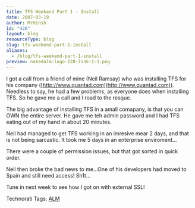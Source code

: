 ```yaml
---
title: TFS Weekend Part 1 - Install
date: 2007-03-19
author: MrHinsh
id: "426"
layout: blog
resourceType: blog
slug: tfs-weekend-part-1-install
aliases:
  - /blog/tfs-weekend-part-1-install
preview: nakedalm-logo-128-link-1-1.png
---
```


I got a call from a friend of mine (Neil Ramsay) who was installing TFS for his company ([http://www.quantad.com](http://www.quantad.com)). Needless to say, he had a few problems, as everyone does when installing TFS. So he gave me a call and I road to the resque.

The big advantage of installing TFS in a amall comapany, is that you can OWN the entire server. He gave me teh admin password and I had TFS eating out of my hand in about 20 minutes.

Neil had managed to get TFS working in an imresive mear 2 days, and that is not being sarcastic. It took me 5 days in an enterprise enviroment...

There were a couple of permission issues, but that got sorted in quick order.

Neil then broke the bad news to me...One of his developers had moved to Spain and still need access! Sh1t...

Tune in next week to see how I got on with external SSL!

Technorati Tags: [ALM](http://technorati.com/tags/ALM)

